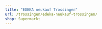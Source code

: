 ```yaml
---
title: "EDEKA neukauf Trossingen"
url: /trossingen/edeka-neukauf-trossingen/
shop: Supermarkt
---
```

